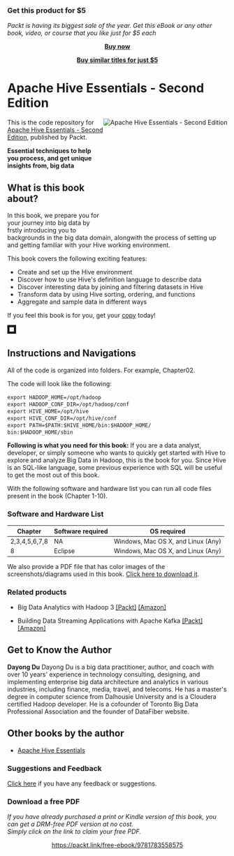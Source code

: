 
### Get this product for $5

<i>Packt is having its biggest sale of the year. Get this eBook or any other book, video, or course that you like just for $5 each</i>


<b><p align='center'>[Buy now](https://packt.link/9781788995092)</p></b>


<b><p align='center'>[Buy similar titles for just $5](https://subscription.packtpub.com/search)</p></b>


# Apache Hive Essentials - Second Edition

<a href="https://www.packtpub.com/application-development/apache-hive-essentials-second-edition?utm_source=github&utm_medium=repository&utm_campaign=9781788995092"><img src="https://d1ldz4te4covpm.cloudfront.net/sites/default/files/imagecache/ppv4_main_book_cover/B10778.png" alt="Apache Hive Essentials - Second Edition" height="256px" align="right"></a>

This is the code repository for [Apache Hive Essentials - Second Edition](https://www.packtpub.com/application-development/apache-hive-essentials-second-edition?utm_source=github&utm_medium=repository&utm_campaign=9781788995092), published by Packt.

**Essential techniques to help you process, and get unique insights from, big data**

## What is this book about?
In this book, we prepare you for your journey into big data by frstly introducing you to backgrounds in the big data domain, alongwith the process of setting up and getting familiar with your Hive working environment.

This book covers the following exciting features: 
* Create and set up the Hive environment
* Discover how to use Hive's definition language to describe data
* Discover interesting data by joining and filtering datasets in Hive
* Transform data by using Hive sorting, ordering, and functions
* Aggregate and sample data in different ways

If you feel this book is for you, get your [copy](https://www.amazon.com/dp/1788995090) today!  

<a href="https://www.packtpub.com/?utm_source=github&utm_medium=banner&utm_campaign=GitHubBanner"><img src="https://raw.githubusercontent.com/PacktPublishing/GitHub/master/GitHub.png" 
alt="https://www.packtpub.com/" border="5" /></a>


## Instructions and Navigations
All of the code is organized into folders. For example, Chapter02.

The code will look like the following:
```
export HADOOP_HOME=/opt/hadoop
export HADOOP_CONF_DIR=/opt/hadoop/conf
export HIVE_HOME=/opt/hive
export HIVE_CONF_DIR=/opt/hive/conf
export PATH=$PATH:$HIVE_HOME/bin:$HADOOP_HOME/
bin:$HADOOP_HOME/sbin
```

**Following is what you need for this book:**
If you are a data analyst, developer, or simply someone who wants to quickly get started with Hive to explore and analyze Big Data in Hadoop, this is the book for you. Since Hive is an SQL-like language, some previous experience with SQL will be useful to get the most out of this book.

With the following software and hardware list you can run all code files present in the book (Chapter 1-10).

### Software and Hardware List

| Chapter       | Software required    | OS required                        |
| --------------| ---------------------| -----------------------------------|
| 2,3,4,5,6,7,8 |NA                    | Windows, Mac OS X, and Linux (Any) |
|8              |Eclipse               | Windows, Mac OS X, and Linux (Any) |


We also provide a PDF file that has color images of the screenshots/diagrams used in this book. [Click here to download it](https://www.packtpub.com/sites/default/files/downloads/ApacheHiveEssentialsSecondEdition_ColorImages.pdf).

### Related products 
* Big Data Analytics with Hadoop 3 [[Packt]](https://www.packtpub.com/big-data-and-business-intelligence/big-data-analytics-hadoop-3?utm_source=github&utm_medium=repository&utm_campaign=9781788628846) [[Amazon]](https://www.amazon.com/dp/1788628845)

* Building Data Streaming Applications with Apache Kafka [[Packt]](https://www.packtpub.com/big-data-and-business-intelligence/building-data-streaming-applications-apache-kafka?utm_source=github&utm_medium=repository&utm_campaign=9781787283985) [[Amazon]](https://www.amazon.com/dp/1787283984)

## Get to Know the Author
**Dayong Du**
Dayong Du is a big data practitioner, author, and coach with over 10 years' experience in technology consulting, designing, and implementing enterprise big data architecture and analytics in various industries, including finance, media, travel, and telecoms. He has a master's degree in computer science from Dalhousie University and is a Cloudera certified Hadoop developer. He is a cofounder of Toronto Big Data Professional Association and the founder of DataFiber website.


## Other books by the author
* [Apache Hive Essentials](https://www.packtpub.com/big-data-and-business-intelligence/apache-hive-essentials?utm_source=github&utm_medium=repository&utm_campaign=9781783558575)


### Suggestions and Feedback
[Click here](https://docs.google.com/forms/d/e/1FAIpQLSdy7dATC6QmEL81FIUuymZ0Wy9vH1jHkvpY57OiMeKGqib_Ow/viewform) if you have any feedback or suggestions.
### Download a free PDF

 <i>If you have already purchased a print or Kindle version of this book, you can get a DRM-free PDF version at no cost.<br>Simply click on the link to claim your free PDF.</i>
<p align="center"> <a href="https://packt.link/free-ebook/9781783558575">https://packt.link/free-ebook/9781783558575 </a> </p>